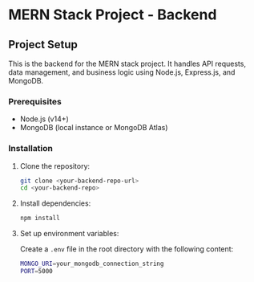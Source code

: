 # MERN Stack Project - Backend

## Project Setup

This is the backend for the MERN stack project. It handles API requests, data management, and business logic using Node.js, Express.js, and MongoDB.

### Prerequisites

- Node.js (v14+)
- MongoDB (local instance or MongoDB Atlas)

### Installation

1. Clone the repository:
    ```bash
    git clone <your-backend-repo-url>
    cd <your-backend-repo>
    ```

2. Install dependencies:
    ```bash
    npm install
    ```

3. Set up environment variables:

   Create a `.env` file in the root directory with the following content:

   ```bash
   MONGO_URI=your_mongodb_connection_string
   PORT=5000

 

